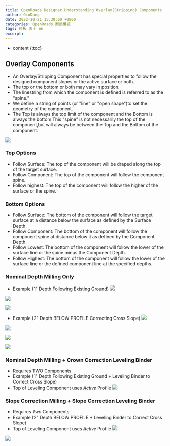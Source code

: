 ```yaml
---
title: OpenRoads Designer Understanding Overlay(Stripping) Components
author: QinDong
date: 2022-10-21 15:30:00 +0800
categories: OpenRoads 断面模板
tags: 模板 表土 en
excerpt: 
---
```

* content
{:toc}

## Overlay Components
- An Overlay/Stripping Component has special properties to follow the designed component slopes or the active surface or both.
- The top or the bottom or both may vary in position.
- The linestring from which the component is defined is referred to as the "spine."
- We define a string of points (or "line" or "open shape")to set the geometry of the component.
- The Top is always the top limit of the component and the Bottom is always the bottom.This "spine" is not necessarily the top of the component,but will always be between the Top and the Bottom of the component.

![](/img/2022/2022-10-24-09-18-52.png)

### Top Options
- Follow Surface: The top of the component will be draped along the top of the target surface.
- Follow Component: The top of the component will follow the component spine.
- Follow highest: The top of the component will follow the higher of the surface or the spine.

### Bottom Options
- Follow Surface: The bottom of the component will follow the target surface at a distance below the surface as defined by the Surface Depth.
- Follow Component: The bottom of the component will follow the component spine at distance below it as defined by the Component Depth.
- Follow Lowest: The bottom of the component will follow the lower of the surface line or the spine minus the Component Depth.
- Follow Highest: The bottom of the component will follow the lower of the surface line or the defined component line at the specified depths.

### Nominal Depth Milling Only
- Example (1" Depth Following Existing Ground)
![](/img/2022/2022-10-24-09-34-52.png)

![](/img/2022/2022-10-24-09-37-15.png)

![](/img/2022/2022-10-24-09-38-34.png)

- Example (2" Depth BELOW PROFILE Correcting Cross Slope)
![](/img/2022/2022-10-24-09-40-43.png)

![](/img/2022/2022-10-24-09-44-03.png)

![](/img/2022/2022-10-24-09-44-57.png)

![](/img/2022/2022-10-24-09-46-00.png)

### Nominal Depth Milling + Crown Correction Leveling Binder
- Requires TWO Components
- Example (1" Depth Following Existing Ground + Leveling Binder to Correct Cross Slope)
- Top of Leveling Component uses _Active_ Profile
![](/img/2022/2022-10-24-09-51-28.png)

### Slope Correction Milling + Slope Correction Leveling Binder
- Requires _Two_ Components
- Example (2" Depth BELOW PROFILE + Leveling Binder to Correct Cross Slope)
- Top of Leveling Component uses _Active_ Profile
![](/img/2022/2022-10-24-09-57-58.png)

![](/img/2022/2022-10-24-10-00-48.png)